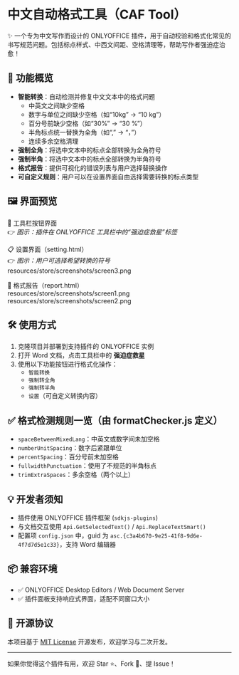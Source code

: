 # 中文自动格式工具（CAF Tool）

✨ 一个专为中文写作而设计的 ONLYOFFICE 插件，用于自动校验和格式化常见的书写规范问题。包括标点样式、中西文间距、空格清理等，帮助写作者强迫症治愈！

## 🚀 功能概览

- **智能转换**：自动检测并修复中文文本中的格式问题
  - 中英文之间缺少空格
  - 数字与单位之间缺少空格（如“10kg” → “10 kg”）
  - 百分号前缺少空格（如“30%” → “30 %”）
  - 半角标点统一替换为全角（如“,” → “，”）
  - 连续多余空格清理
- **强制全角**：将选中文本中的标点全部转换为全角符号
- **强制半角**：将选中文本中的标点全部转换为半角符号
- **格式报告**：提供可视化的错误列表与用户选择替换操作
- **可自定义规则**：用户可以在设置界面自由选择需要转换的标点类型

## 🖼️ 界面预览

📌 工具栏按钮界面  
👉 _图示：插件在 ONLYOFFICE 工具栏中的“强迫症救星”标签_  

📋 设置界面（setting.html）  
👉 _图示：用户可选择希望转换的符号_  
resources/store/screenshots/screen3.png



📝 格式报告（report.html）  
resources/store/screenshots/screen1.png
resources/store/screenshots/screen2.png


## 🛠️ 使用方式

1. 克隆项目并部署到支持插件的 ONLYOFFICE 实例
2. 打开 Word 文档，点击工具栏中的 **强迫症救星**
3. 使用以下功能按钮进行格式化操作：
   - `智能转换`
   - `强制转全角`
   - `强制转半角`
   - `设置`（可自定义转换内容）


## ✅ 格式检测规则一览（由 formatChecker.js 定义）

- `spaceBetweenMixedLang`：中英文或数字间未加空格
- `numberUnitSpacing`：数字后紧跟单位
- `percentSpacing`：百分号前未加空格
- `fullwidthPunctuation`：使用了不规范的半角标点
- `trimExtraSpaces`：多余空格（两个以上）

## 💡 开发者须知

- 插件使用 ONLYOFFICE 插件框架 (`sdkjs-plugins`)
- 与文档交互使用 `Api.GetSelectedText()` / `Api.ReplaceTextSmart()`
- 配置项 `config.json` 中，guid 为 `asc.{c3a4b670-9e25-41f8-9d6e-4f7d7d5e1c33}`，支持 Word 编辑器

## 📦 兼容环境

- ✅ ONLYOFFICE Desktop Editors / Web Document Server
- ✅ 插件面板支持响应式界面，适配不同窗口大小

## 📜 开源协议

本项目基于 [MIT License](LICENSE) 开源发布，欢迎学习与二次开发。

---

如果你觉得这个插件有用，欢迎 Star ⭐、Fork 🍴、提 Issue！



